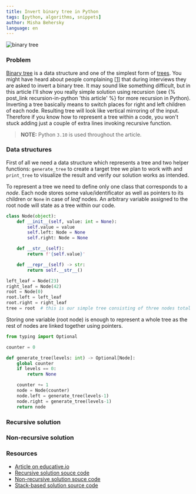 ```yaml
---
title: Invert binary tree in Python
tags: [python, algorithms, snippets]
author: Misha Behersky
language: en
---
```


![binary tree](/images/invert_binary_tree.png)

### Problem

[Binary tree](https://en.wikipedia.org/wiki/Binary_tree) is a data structure and one of the simplest form of [trees](https://en.wikipedia.org/wiki/Tree_(data_structure)). You might have heard about people complaining [[1]](https://twitter.com/mxcl/status/608682016205344768?lang=en) that during interviews they are asked to invert a binary tree. It may sound like something difficult, but in this article I'll show you really simple solution using recursion (see {% post_link recursion-in-python 'this article' %} for more recursion in Python). Inverting a tree basically means to switch places for right and left children of each node. Resulting tree will look like vertical mirroring of the input. Therefore if you know how to represent a tree within a code, you won't stuck adding just a couple of extra lines invoking recursive function.

> **NOTE:** Python `3.10` is used throughout the article.

### Data structures

First of all we need a data structure which represents a tree and two helper functions:
`generate_tree` to create a target tree we plan to work with and
`print_tree` to visualize the result and verify our solution works as intended.

To represent a tree we need to define only one class that corresponds to a *node*. Each node stores some value/identificator as well as pointers to its children or `None` in case of *leaf* nodes. An arbitrary variable assigned to the root node will state as a tree within our code.

```python
class Node(object):
    def __init__(self, value: int = None):
        self.value = value
        self.left: Node = None
        self.right: Node = None

    def __str__(self):
        return f'{self.value}'

    def __repr__(self) -> str:
        return self.__str__()
```


```python
left_leaf = Node(23)
right_leaf = Node(42)
root = Node(0)
root.left = left_leaf
root.right = right_leaf
tree = root  # this is our simple tree consisting of three nodes total
```

Storing one variable (root node) is enough to represent a whole tree as the rest of nodes are linked together using pointers.

```python
from typing import Optional

counter = 0

def generate_tree(levels: int) -> Optional[Node]:
    global counter
    if levels == 0:
        return None

    counter += 1
    node = Node(counter)
    node.left = generate_tree(levels-1)
    node.right = generate_tree(levels-1)
    return node
```

### Recursive solution


### Non-recursive solution

### Resources

* [Article on educative.io](https://www.educative.io/edpresso/how-to-invert-a-binary-tree)
* [Recursive solution souce code](https://github.com/bmwant/jaaam/blob/main/invert_binary_tree.py)
* [Non-recursive solution souce code](https://github.com/bmwant/jaaam/blob/main/invert_binary_tree_queue.py)
* [Stack-based solution source code](https://github.com/bmwant/jaaam/blob/main/invert_binary_tree_stack.py)
